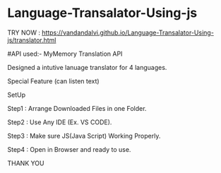 # Language-Transalator-Using-js

TRY NOW : https://vandandalvi.github.io/Language-Transalator-Using-js/translator.html

#API used:- MyMemory Translation API

Designed a intutive lanuage translator for 4 languages.

Special Feature (can listen text)


SetUp

Step1 : Arrange Downloaded Files in one Folder.

Step2 : Use Any IDE (Ex. VS CODE).

Step3 : Make sure JS(Java Script) Working Properly.

Step4 : Open in Browser and ready to use.



THANK YOU 
